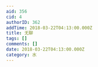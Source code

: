 ```yaml
---
aid: 356
cid: 4
authorID: 362
addTime: 2018-03-22T04:13:00.000Z
title: 无聊
tags: []
comments: []
date: 2018-03-22T04:13:00.000Z
category: 水
---
```



